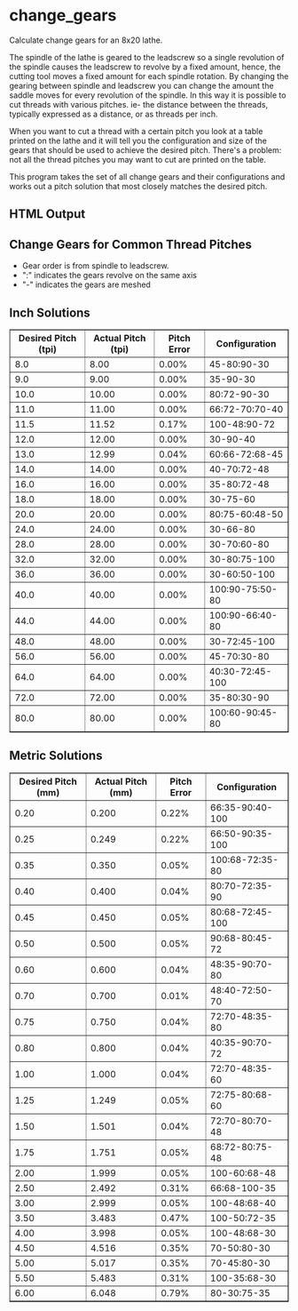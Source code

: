 # change_gears

Calculate change gears for an 8x20 lathe.

The spindle of the lathe is geared to the leadscrew so a single revolution of the spindle causes the leadscrew to revolve by a fixed amount, hence, the cutting tool moves a fixed amount for each spindle rotation. By changing the gearing between spindle and leadscrew you can change the amount the saddle moves for every revolution of the spindle. In this way it is possible to cut threads with various pitches. ie- the distance between the threads, typically expressed as a distance, or as threads per inch.

When you want to cut a thread with a certain pitch you look at a table printed on the lathe and it will tell you the configuration and size of the gears that should be used to achieve the desired pitch. There's a problem: not all the thread pitches you may want to cut are printed on the table.

This program takes the set of all change gears and their configurations and works out a pitch solution that most closely matches the desired pitch.

## HTML Output

<h2>Change Gears for Common Thread Pitches</h2>
<ul>
<li>Gear order is from spindle to leadscrew.</li>
<li>":" indicates the gears revolve on the same axis</li>
<li>"-" indicates the gears are meshed</li>
</ul>

<h2>Inch Solutions</h2>
<table border="1" cellpadding="5">
    <tr>
    <th>Desired Pitch (tpi)</th>
    <th>Actual Pitch (tpi)</th>
    <th>Pitch Error</th>
    <th>Configuration</th>
    </tr>
    <tr>
    <td>8.0</td>
    <td>8.00</td>
    <td>0.00%</td>
    <td>45-80:90-30</td>
    </tr>
    <tr>
    <td>9.0</td>
    <td>9.00</td>
    <td>0.00%</td>
    <td>35-90-30</td>
    </tr>
    <tr>
    <td>10.0</td>
    <td>10.00</td>
    <td>0.00%</td>
    <td>80:72-90-30</td>
    </tr>
    <tr>
    <td>11.0</td>
    <td>11.00</td>
    <td>0.00%</td>
    <td>66:72-70:70-40</td>
    </tr>
    <tr>
    <td>11.5</td>
    <td>11.52</td>
    <td>0.17%</td>
    <td>100-48:90-72</td>
    </tr>
    <tr>
    <td>12.0</td>
    <td>12.00</td>
    <td>0.00%</td>
    <td>30-90-40</td>
    </tr>
    <tr>
    <td>13.0</td>
    <td>12.99</td>
    <td>0.04%</td>
    <td>60:66-72:68-45</td>
    </tr>
    <tr>
    <td>14.0</td>
    <td>14.00</td>
    <td>0.00%</td>
    <td>40-70:72-48</td>
    </tr>
    <tr>
    <td>16.0</td>
    <td>16.00</td>
    <td>0.00%</td>
    <td>35-80:72-48</td>
    </tr>
    <tr>
    <td>18.0</td>
    <td>18.00</td>
    <td>0.00%</td>
    <td>30-75-60</td>
    </tr>
    <tr>
    <td>20.0</td>
    <td>20.00</td>
    <td>0.00%</td>
    <td>80:75-60:48-50</td>
    </tr>
    <tr>
    <td>24.0</td>
    <td>24.00</td>
    <td>0.00%</td>
    <td>30-66-80</td>
    </tr>
    <tr>
    <td>28.0</td>
    <td>28.00</td>
    <td>0.00%</td>
    <td>30-70:60-80</td>
    </tr>
    <tr>
    <td>32.0</td>
    <td>32.00</td>
    <td>0.00%</td>
    <td>30-80:75-100</td>
    </tr>
    <tr>
    <td>36.0</td>
    <td>36.00</td>
    <td>0.00%</td>
    <td>30-60:50-100</td>
    </tr>
    <tr>
    <td>40.0</td>
    <td>40.00</td>
    <td>0.00%</td>
    <td>100:90-75:50-80</td>
    </tr>
    <tr>
    <td>44.0</td>
    <td>44.00</td>
    <td>0.00%</td>
    <td>100:90-66:40-80</td>
    </tr>
    <tr>
    <td>48.0</td>
    <td>48.00</td>
    <td>0.00%</td>
    <td>30-72:45-100</td>
    </tr>
    <tr>
    <td>56.0</td>
    <td>56.00</td>
    <td>0.00%</td>
    <td>45-70:30-80</td>
    </tr>
    <tr>
    <td>64.0</td>
    <td>64.00</td>
    <td>0.00%</td>
    <td>40:30-72:45-100</td>
    </tr>
    <tr>
    <td>72.0</td>
    <td>72.00</td>
    <td>0.00%</td>
    <td>35-80:30-90</td>
    </tr>
    <tr>
    <td>80.0</td>
    <td>80.00</td>
    <td>0.00%</td>
    <td>100:60-90:45-80</td>
    </tr>
</table>
<h2>Metric Solutions</h2>
<table border="1" cellpadding="5">
    <tr>
    <th>Desired Pitch (mm)</th>
    <th>Actual Pitch (mm)</th>
    <th>Pitch Error</th>
    <th>Configuration</th>
    </tr>
    <tr>
    <td>0.20</td>
    <td>0.200</td>
    <td>0.22%</td>
    <td>66:35-90:40-100</td>
    </tr>
    <tr>
    <td>0.25</td>
    <td>0.249</td>
    <td>0.22%</td>
    <td>66:50-90:35-100</td>
    </tr>
    <tr>
    <td>0.35</td>
    <td>0.350</td>
    <td>0.05%</td>
    <td>100:68-72:35-80</td>
    </tr>
    <tr>
    <td>0.40</td>
    <td>0.400</td>
    <td>0.04%</td>
    <td>80:70-72:35-90</td>
    </tr>
    <tr>
    <td>0.45</td>
    <td>0.450</td>
    <td>0.05%</td>
    <td>80:68-72:45-100</td>
    </tr>
    <tr>
    <td>0.50</td>
    <td>0.500</td>
    <td>0.05%</td>
    <td>90:68-80:45-72</td>
    </tr>
    <tr>
    <td>0.60</td>
    <td>0.600</td>
    <td>0.04%</td>
    <td>48:35-90:70-80</td>
    </tr>
    <tr>
    <td>0.70</td>
    <td>0.700</td>
    <td>0.01%</td>
    <td>48:40-72:50-70</td>
    </tr>
    <tr>
    <td>0.75</td>
    <td>0.750</td>
    <td>0.04%</td>
    <td>72:70-48:35-80</td>
    </tr>
    <tr>
    <td>0.80</td>
    <td>0.800</td>
    <td>0.04%</td>
    <td>40:35-90:70-72</td>
    </tr>
    <tr>
    <td>1.00</td>
    <td>1.000</td>
    <td>0.04%</td>
    <td>72:70-48:35-60</td>
    </tr>
    <tr>
    <td>1.25</td>
    <td>1.249</td>
    <td>0.05%</td>
    <td>72:75-80:68-60</td>
    </tr>
    <tr>
    <td>1.50</td>
    <td>1.501</td>
    <td>0.04%</td>
    <td>72:70-80:70-48</td>
    </tr>
    <tr>
    <td>1.75</td>
    <td>1.751</td>
    <td>0.05%</td>
    <td>68:72-80:75-48</td>
    </tr>
    <tr>
    <td>2.00</td>
    <td>1.999</td>
    <td>0.05%</td>
    <td>100-60:68-48</td>
    </tr>
    <tr>
    <td>2.50</td>
    <td>2.492</td>
    <td>0.31%</td>
    <td>66:68-100-35</td>
    </tr>
    <tr>
    <td>3.00</td>
    <td>2.999</td>
    <td>0.05%</td>
    <td>100-48:68-40</td>
    </tr>
    <tr>
    <td>3.50</td>
    <td>3.483</td>
    <td>0.47%</td>
    <td>100-50:72-35</td>
    </tr>
    <tr>
    <td>4.00</td>
    <td>3.998</td>
    <td>0.05%</td>
    <td>100-48:68-30</td>
    </tr>
    <tr>
    <td>4.50</td>
    <td>4.516</td>
    <td>0.35%</td>
    <td>70-50:80-30</td>
    </tr>
    <tr>
    <td>5.00</td>
    <td>5.017</td>
    <td>0.35%</td>
    <td>70-45:80-30</td>
    </tr>
    <tr>
    <td>5.50</td>
    <td>5.483</td>
    <td>0.31%</td>
    <td>100-35:68-30</td>
    </tr>
    <tr>
    <td>6.00</td>
    <td>6.048</td>
    <td>0.79%</td>
    <td>80-30:75-35</td>
    </tr>
</table>
